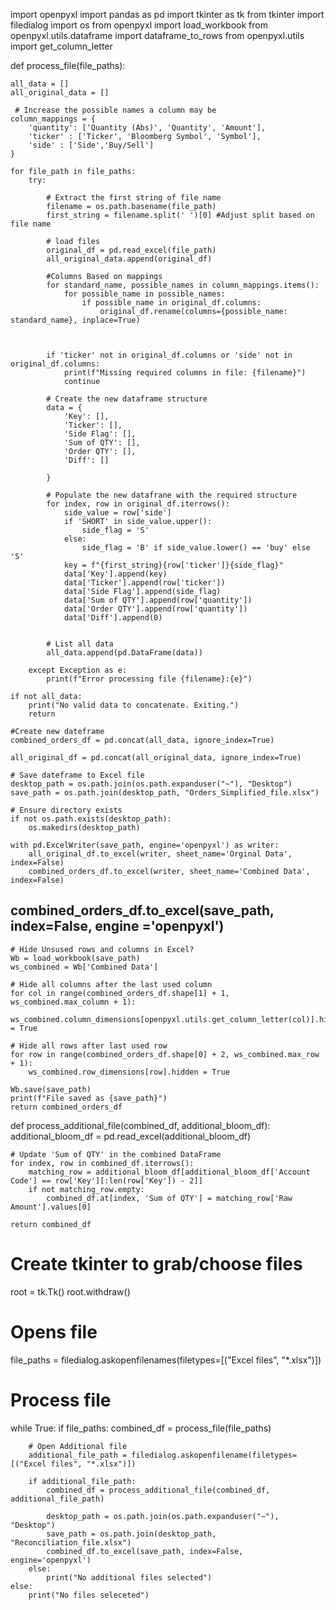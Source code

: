 import openpyxl
import pandas as pd
import tkinter as tk
from tkinter import filedialog
import os
from openpyxl import load_workbook
from openpyxl.utils.dataframe import dataframe_to_rows
from openpyxl.utils import get_column_letter
    
def process_file(file_paths):

    all_data = []
    all_original_data = []

     # Increase the possible names a column may be
    column_mappings = {
        'quantity': ['Quantity (Abs)', 'Quantity', 'Amount'],
        'ticker' : ['Ticker', 'Bloomberg Symbol', 'Symbol'],
        'side' : ['Side','Buy/Sell']
    }
    
    for file_path in file_paths:
        try:           

            # Extract the first string of file name
            filename = os.path.basename(file_path)
            first_string = filename.split(' ')[0] #Adjust split based on file name

            # load files 
            original_df = pd.read_excel(file_path)
            all_original_data.append(original_df)      

            #Columns Based on mappings
            for standard_name, possible_names in column_mappings.items():
                for possible_name in possible_names:
                    if possible_name in original_df.columns:
                        original_df.rename(columns={possible_name: standard_name}, inplace=True)

            
        
            if 'ticker' not in original_df.columns or 'side' not in original_df.columns:
                print(f"Missing required columns in file: {filename}")
                continue

            # Create the new dataframe structure 
            data = {
                'Key': [],
                'Ticker': [],
                'Side Flag': [],
                'Sum of QTY': [],
                'Order QTY': [],
                'Diff': []           
               
            }

            # Populate the new datafrane with the required structure
            for index, row in original_df.iterrows():
                side_value = row['side']
                if 'SHORT' in side_value.upper():
                    side_flag = 'S'
                else:
                    side_flag = 'B' if side_value.lower() == 'buy' else 'S'
                key = f"{first_string}{row['ticker']}{side_flag}"
                data['Key'].append(key)
                data['Ticker'].append(row['ticker'])
                data['Side Flag'].append(side_flag)
                data['Sum of QTY'].append(row['quantity'])
                data['Order QTY'].append(row['quantity'])
                data['Diff'].append(0)
          

            # List all data
            all_data.append(pd.DataFrame(data))

        except Exception as e:
            print(f"Error processing file {filename}:{e}")

    if not all_data:
        print("No valid data to concatenate. Exiting.")
        return

    #Create new dateframe
    combined_orders_df = pd.concat(all_data, ignore_index=True)

    all_original_df = pd.concat(all_original_data, ignore_index=True)

    # Save dateframe to Excel file
    desktop_path = os.path.join(os.path.expanduser("~"), "Desktop")
    save_path = os.path.join(desktop_path, "Orders_Simplified_file.xlsx")

    # Ensure directory exists
    if not os.path.exists(desktop_path):
        os.makedirs(desktop_path)
    
    with pd.ExcelWriter(save_path, engine='openpyxl') as writer:
        all_original_df.to_excel(writer, sheet_name='Orginal Data', index=False)
        combined_orders_df.to_excel(writer, sheet_name='Combined Data', index=False)

   ## combined_orders_df.to_excel(save_path, index=False, engine ='openpyxl')

    # Hide Unsused rows and columns in Excel?
    Wb = load_workbook(save_path)
    ws_combined = Wb['Combined Data']

    # Hide all columns after the last used column
    for col in range(combined_orders_df.shape[1] + 1, ws_combined.max_column + 1):
        ws_combined.column_dimensions[openpyxl.utils.get_column_letter(col)].hidden = True
    
    # Hide all rows after last used row
    for row in range(combined_orders_df.shape[0] + 2, ws_combined.max_row + 1):
        ws_combined.row_dimensions[row].hidden = True
    
    Wb.save(save_path)
    print(f"File saved as {save_path}")
    return combined_orders_df

def process_additional_file(combined_df, additional_bloom_df):
    additional_bloom_df = pd.read_excel(additional_bloom_df)

   
    # Update 'Sum of QTY' in the combined DataFrame
    for index, row in combined_df.iterrows():
        matching_row = additional_bloom_df[additional_bloom_df['Account Code'] == row['Key'][:len(row['Key']) - 2]]
        if not matching_row.empty:
            combined_df.at[index, 'Sum of QTY'] = matching_row['Raw Amount'].values[0]
    
    return combined_df
# Create tkinter to grab/choose files
root = tk.Tk()
root.withdraw()

# Opens file
file_paths = filedialog.askopenfilenames(filetypes=[("Excel files", "*.xlsx")])

# Process file
while True:
    if file_paths:
        combined_df = process_file(file_paths)
        
        # Open Additional file
        additional_file_path = filedialog.askopenfilename(filetypes=[("Excel files", "*.xlsx")])

        if additional_file_path:
            combined_df = process_additional_file(combined_df, additional_file_path)

            desktop_path = os.path.join(os.path.expanduser("~"), "Desktop")
            save_path = os.path.join(desktop_path, "Reconciliation_file.xlsx")
            combined_df.to_excel(save_path, index=False, engine='openpyxl')
        else:
            print("No additional files selected")
    else:
        print("No files seleceted")
